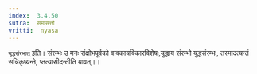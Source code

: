 ```yaml
---
index:  3.4.50
sutra:  समासत्तौ
vritti:  nyasa
---
```


`युद्धसंरभात्` इति। संरम्भः उ मनः संक्षोभपूर्वको वाक्कायविकारविशेषः,युद्धाय संरम्भो युद्धसंरम्भः, तस्मादत्यन्तं सन्निकृष्यन्ते, प्तत्यासीदन्तीति यावत्।।


